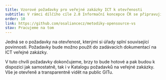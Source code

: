 ```yaml
---
title: Vzorové požadavky pro veřejné zakázky ICT k otevřenosti
subtitle: V rámci dílčího cíle 2.8 Informační koncepce ČR se připravují sady vzorových návodných požadavků pro veřejné zakázky. Open-source Aliance zpracovává část věnovanou open-source a otevřeným řešením
order: 10
link: https://github.com/osaliancecz/metodiky-opensource-vs
stav: Pracujeme na tom
---
```


Jedná se o požadavky na otevřenost, kterými si úřady splní související povinnosti. Požadavky bude možno použít do zadávacích dokumentací na ICT veřejné zakázky.

V tuto chvíli požadavky dokončujeme, brzy to bude hotové a pak budou k dispozici jak samostatně, tak i v Katalogu požadavků na veřejné zakázky. Vše je otevřeně a transparentně vidět na public GITu.